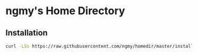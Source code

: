# ngmy's Home Directory

## Installation

```bash
curl -LSs https://raw.githubusercontent.com/ngmy/homedir/master/install.sh | bash
```
